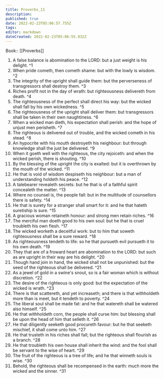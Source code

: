 ```yaml
---
title: Proverbs_11
description: 
published: true
date: 2022-02-23T05:06:57.755Z
tags: 
editor: markdown
dateCreated: 2022-02-23T05:06:55.932Z
---
```


 Book:: [[Proverbs]]
 1. A false balance is abomination to the LORD: but a just weight is his delight. ^1
 2. When pride cometh, then cometh shame: but with the lowly is wisdom. ^2
 3. The integrity of the upright shall guide them: but the perverseness of transgressors shall destroy them. ^3
 4. Riches profit not in the day of wrath: but righteousness delivereth from death. ^4
 5. The righteousness of the perfect shall direct his way: but the wicked shall fall by his own wickedness. ^5
 6. The righteousness of the upright shall deliver them: but transgressors shall be taken in their own naughtiness. ^6
 7. When a wicked man dieth, his expectation shall perish: and the hope of unjust men perisheth. ^7
 8. The righteous is delivered out of trouble, and the wicked cometh in his stead. ^8
 9. An hypocrite with his mouth destroyeth his neighbour: but through knowledge shall the just be delivered. ^9
 10. When it goeth well with the righteous, the city rejoiceth: and when the wicked perish, there is shouting. ^10
 11. By the blessing of the upright the city is exalted: but it is overthrown by the mouth of the wicked. ^11
 12. He that is void of wisdom despiseth his neighbour: but a man of understanding holdeth his peace. ^12
 13. A talebearer revealeth secrets: but he that is of a faithful spirit concealeth the matter. ^13
 14. Where no counsel is, the people fall: but in the multitude of counsellors there is safety. ^14
 15. He that is surety for a stranger shall smart for it: and he that hateth suretiship is sure. ^15
 16. A gracious woman retaineth honour: and strong men retain riches. ^16
 17. The merciful man doeth good to his own soul: but he that is cruel troubleth his own flesh. ^17
 18. The wicked worketh a deceitful work: but to him that soweth righteousness shall be a sure reward. ^18
 19. As righteousness tendeth to life: so he that pursueth evil pursueth it to his own death. ^19
 20. They that are of a froward heart are abomination to the LORD: but such as are upright in their way are his delight. ^20
 21. Though hand join in hand, the wicked shall not be unpunished: but the seed of the righteous shall be delivered. ^21
 22. As a jewel of gold in a swine's snout, so is a fair woman which is without discretion. ^22
 23. The desire of the righteous is only good: but the expectation of the wicked is wrath. ^23
 24. There is that scattereth, and yet increaseth; and there is that withholdeth more than is meet, but it tendeth to poverty. ^24
 25. The liberal soul shall be made fat: and he that watereth shall be watered also himself. ^25
 26. He that withholdeth corn, the people shall curse him: but blessing shall be upon the head of him that selleth it. ^26
 27. He that diligently seeketh good procureth favour: but he that seeketh mischief, it shall come unto him. ^27
 28. He that trusteth in his riches shall fall; but the righteous shall flourish as a branch. ^28
 29. He that troubleth his own house shall inherit the wind: and the fool shall be servant to the wise of heart. ^29
 30. The fruit of the righteous is a tree of life; and he that winneth souls is wise. ^30
 31. Behold, the righteous shall be recompensed in the earth: much more the wicked and the sinner. ^31
